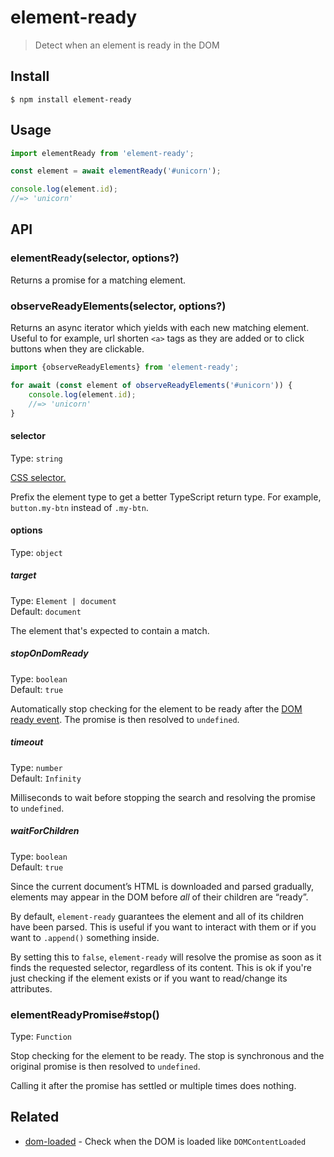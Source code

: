 # element-ready

> Detect when an element is ready in the DOM

## Install

```
$ npm install element-ready
```

## Usage

```js
import elementReady from 'element-ready';

const element = await elementReady('#unicorn');

console.log(element.id);
//=> 'unicorn'
```

## API

### elementReady(selector, options?)

Returns a promise for a matching element.

### observeReadyElements(selector, options?)

Returns an async iterator which yields with each new matching element. Useful to for example, url shorten `<a>` tags as they are added or to click buttons when they are clickable.

```js
import {observeReadyElements} from 'element-ready';

for await (const element of observeReadyElements('#unicorn')) {
	console.log(element.id);
	//=> 'unicorn'
}
```

#### selector

Type: `string`

[CSS selector.](https://developer.mozilla.org/en-US/docs/Web/Guide/CSS/Getting_Started/Selectors)

Prefix the element type to get a better TypeScript return type. For example, `button.my-btn` instead of `.my-btn`.

#### options

Type: `object`

##### target

Type: `Element | document`\
Default: `document`

The element that's expected to contain a match.

##### stopOnDomReady

Type: `boolean`\
Default: `true`

Automatically stop checking for the element to be ready after the [DOM ready event](https://developer.mozilla.org/en-US/docs/Web/API/Window/DOMContentLoaded_event). The promise is then resolved to `undefined`.

##### timeout

Type: `number`\
Default: `Infinity`

Milliseconds to wait before stopping the search and resolving the promise to `undefined`.

##### waitForChildren

Type: `boolean`\
Default: `true`

Since the current document’s HTML is downloaded and parsed gradually, elements may appear in the DOM before _all_ of their children are “ready”.

By default, `element-ready` guarantees the element and all of its children have been parsed. This is useful if you want to interact with them or if you want to `.append()` something inside.

By setting this to `false`, `element-ready` will resolve the promise as soon as it finds the requested selector, regardless of its content. This is ok if you're just checking if the element exists or if you want to read/change its attributes.

### elementReadyPromise#stop()

Type: `Function`

Stop checking for the element to be ready. The stop is synchronous and the original promise is then resolved to `undefined`.

Calling it after the promise has settled or multiple times does nothing.

## Related

- [dom-loaded](https://github.com/sindresorhus/dom-loaded) - Check when the DOM is loaded like `DOMContentLoaded`
